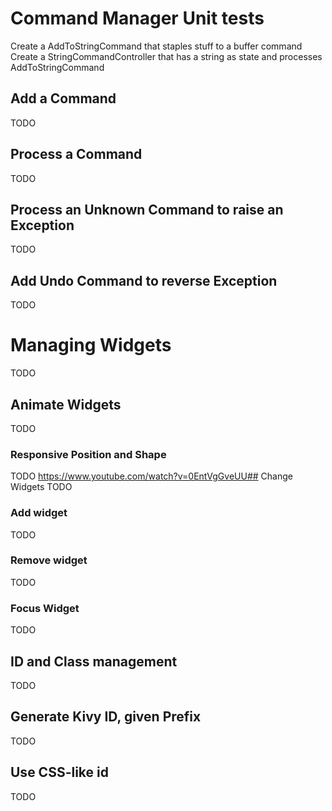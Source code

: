 # Command Manager Unit tests
Create a AddToStringCommand that staples stuff to a buffer command
Create a StringCommandController that has a string as state and processes AddToStringCommand
## Add a Command
TODO
## Process a Command
TODO
## Process an Unknown Command to raise an Exception
TODO
## Add Undo Command to reverse Exception
TODO

# Managing Widgets
TODO
## Animate Widgets
TODO
### Responsive Position and Shape
TODO
https://www.youtube.com/watch?v=0EntVgGveUU## Change Widgets
TODO
### Add widget
TODO
### Remove widget
TODO
### Focus Widget
TODO
## ID and Class management
TODO
## Generate Kivy ID, given Prefix
TODO
## Use CSS-like id
TODO